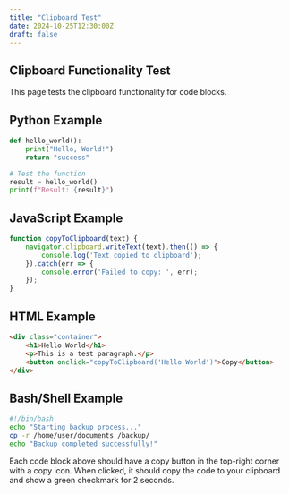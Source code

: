```yaml
---
title: "Clipboard Test"
date: 2024-10-25T12:30:00Z
draft: false
---
```


## Clipboard Functionality Test

This page tests the clipboard functionality for code blocks.

## Python Example

```python
def hello_world():
    print("Hello, World!")
    return "success"

# Test the function
result = hello_world()
print(f"Result: {result}")
```

## JavaScript Example

```javascript
function copyToClipboard(text) {
    navigator.clipboard.writeText(text).then(() => {
        console.log('Text copied to clipboard');
    }).catch(err => {
        console.error('Failed to copy: ', err);
    });
}
```

## HTML Example

```html
<div class="container">
    <h1>Hello World</h1>
    <p>This is a test paragraph.</p>
    <button onclick="copyToClipboard('Hello World')">Copy</button>
</div>
```

## Bash/Shell Example

```bash
#!/bin/bash
echo "Starting backup process..."
cp -r /home/user/documents /backup/
echo "Backup completed successfully!"
```

Each code block above should have a copy button in the top-right corner with a copy icon. When clicked, it should copy the code to your clipboard and show a green checkmark for 2 seconds.
